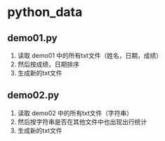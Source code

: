 # python_data

## demo01.py
1. 读取 demo01 中的所有txt文件（姓名，日期，成绩）
2. 然后按成绩，日期排序
3. 生成新的txt文件

## demo02.py
1. 读取 demo02 中的所有txt文件（字符串）
2. 然后按字符串是否在其他文件中也出现出行统计
3. 生成新的txt文件
